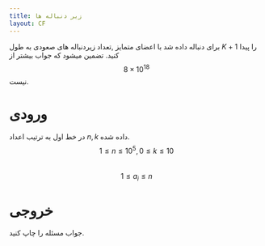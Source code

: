 ```yaml
---
title: زیر دنباله ها
layout: CF
---
```


برای دنباله داده شد با اعضای متمایز ,تعداد زیردنباله های صعودی به طول 
$K + 1$
را پیدا کنید.
تضمین میشود که جواب بیشتر از 
$$8 \times 10^{18}$$ 
نیست.
#  ورودی
در خط اول به ترتیب اعداد 
$n,k$
داده شده.  
$$ 1 \le n \le 10^5 , 0 \le k \le 10$$  
$$ 1 \le a_i \le n $$  
# خروجی
جواب مسئله را چاپ کنید.
